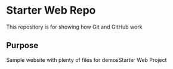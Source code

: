 # Starter Web Repo

This repository is for showing how Git and GitHub work

## Purpose

Sample website with plenty of files for demosStarter Web Project
